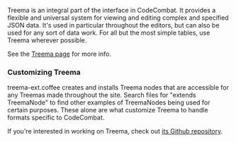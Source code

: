 Treema is an integral part of the interface in CodeCombat. It provides a flexible and universal system for viewing and editing complex and specified JSON data. It's used in particular throughout the editors, but can also be used for any sort of data work. For all but the most simple tables, use Treema wherever possible.

See the [Treema page](http://codecombat.github.io/treema/) for more info.

### Customizing Treema

treema-ext.coffee creates and installs Treema nodes that are accessible for any Treemas made throughout the site. Search files for "extends TreemaNode" to find other examples of TreemaNodes being used for certain purposes. These alone are what customize Treema to handle formats specific to CodeCombat.

If you're interested in working on Treema, check out [its Github repository](https://github.com/codecombat/treema).